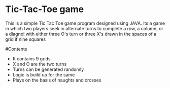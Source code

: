 # Tic-Tac-Toe game
This is a simple Tic Tac Toe game program designed using JAVA.
Its a game in which two players seek in alternate turns to complete a row, a column, or a diagnol with either three O's turn or 
three X's drawn in the spaces of a grid if nine squares

#Contents
* It contains 9 grids
* X and O are the two turns 
* Turns can be generated randomly
* Logic is build up for the same 
* Plays on the basis of naughts and crosses
